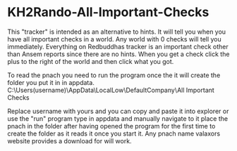 # KH2Rando-All-Important-Checks
This "tracker" is intended as an alternative to hints. It will tell you when you have all important checks in a world. Any world with 0 checks will tell you immediately.
Everything on Redbuddhas tracker is an important check other than Ansem reports since there are no hints. When you get a check click the plus to the right of the world and then click what you got. 

To read the pnach you need to run the program once the it will create the folder you put it in in appdata.
C:\Users\(username)\AppData\LocalLow\DefaultCompany\All Important Checks

Replace username with yours and you can copy and paste it into explorer or use the "run" program type in appdata and manually navigate to it place the pnach in the folder after having opened the program for the first time to create the folder as it reads it once you start it. Any pnach name valaxors website provides a download for will work.
